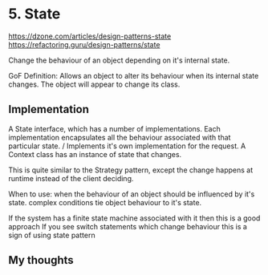 # 5. State

https://dzone.com/articles/design-patterns-state
https://refactoring.guru/design-patterns/state

Change the behaviour of an object depending on it's internal state.

GoF Definition: Allows an object to alter its behaviour when its internal state changes. The object will appear to change its class.


## Implementation
A State interface, which has a number of implementations.
Each implementation encapsulates all the behaviour associated with that particular state. / Implements it's own implementation for the request.
A Context class has an instance of state that changes.

This is quite similar to the Strategy pattern, except the change happens at runtime instead of the client deciding.

When to use:
	when the behaviour of an object should be influenced by it's state.
	complex conditions tie object behaviour to it's state.

If the system has a finite state machine associated with it then this is a good approach
If you see switch statements which change behaviour this is a sign of using state pattern

## My thoughts
